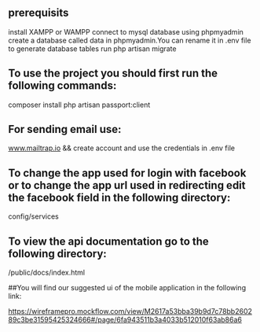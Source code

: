 ## prerequisits

   install XAMPP or WAMPP
   connect to mysql database using phpmyadmin
   create a database called data in phpmyadmin.You can rename it in .env file
   to generate database tables run php artisan migrate

## To use the project you should first run the following commands:

   composer install
   php artisan passport:client

## For sending email use:

   www.mailtrap.io
   && create account and use the credentials in .env file

## To change the app used for login with facebook or to change the app url used in redirecting edit the facebook field in the following directory:

   config/services

## To view the api documentation go to the following directory:

   /public/docs/index.html

##You will find our suggested ui of the mobile application in the following link:

   https://wireframepro.mockflow.com/view/M2617a53bba39b9d7c78bb260289c3be31595425324666#/page/6fa943511b3a4033b512010f63ab86a6